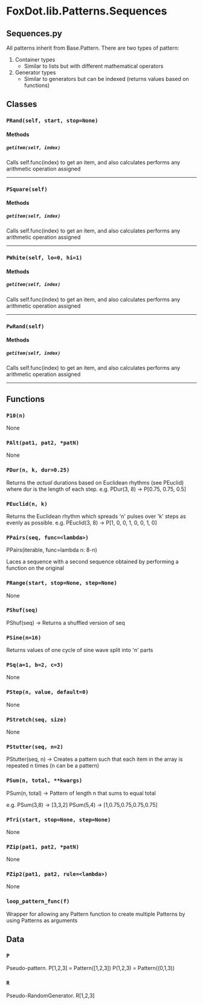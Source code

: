 # FoxDot.lib.Patterns.Sequences

Sequences.py
------------
All patterns inherit from Base.Pattern. There are two types of pattern:

1. Container types
    - Similar to lists but with different mathematical operators
2. Generator types
    - Similar to generators but can be indexed (returns values based on functions)

## Classes

### `PRand(self, start, stop=None)`

#### Methods

##### `getitem(self, index)`

Calls self.func(index) to get an item, and also calculates
performs any arithmetic operation assigned 

---

### `PSquare(self)`

#### Methods

##### `getitem(self, index)`

Calls self.func(index) to get an item, and also calculates
performs any arithmetic operation assigned 

---

### `PWhite(self, lo=0, hi=1)`

#### Methods

##### `getitem(self, index)`

Calls self.func(index) to get an item, and also calculates
performs any arithmetic operation assigned 

---

### `PwRand(self)`

#### Methods

##### `getitem(self, index)`

Calls self.func(index) to get an item, and also calculates
performs any arithmetic operation assigned 

---

## Functions

### `P10(n)`

None

### `PAlt(pat1, pat2, *patN)`

None

### `PDur(n, k, dur=0.25)`

Returns the *actual* durations based on Euclidean rhythms (see PEuclid) where dur
is the length of each step.
e.g. PDur(3, 8) -> P[0.75, 0.75, 0.5] 

### `PEuclid(n, k)`

Returns the Euclidean rhythm which spreads 'n' pulses over 'k' steps as evenly as possible.
e.g. PEuclid(3, 8) -> P[1, 0, 0, 1, 0, 0, 1, 0] 

### `PPairs(seq, func=<lambda>)`

PPairs(iterable, func=lambda n: 8-n)

Laces a sequence with a second sequence obtained
by performing a function on the original 

### `PRange(start, stop=None, step=None)`

None

### `PShuf(seq)`

PShuf(seq) -> Returns a shuffled version of seq

### `PSine(n=16)`

Returns values of one cycle of sine wave split into 'n' parts 

### `PSq(a=1, b=2, c=3)`

None

### `PStep(n, value, default=0)`

None

### `PStretch(seq, size)`

None

### `PStutter(seq, n=2)`

PStutter(seq, n) -> Creates a pattern such that each item in the array is repeated n times (n can be a pattern) 

### `PSum(n, total, **kwargs)`

PSum(n, total) -> Pattern of length n that sums to equal total

e.g. PSum(3,8) -> [3,3,2]
     PSum(5,4) -> [1,0.75,0.75,0.75,0.75]

### `PTri(start, stop=None, step=None)`

None

### `PZip(pat1, pat2, *patN)`

None

### `PZip2(pat1, pat2, rule=<lambda>)`

None

### `loop_pattern_func(f)`

Wrapper for allowing any Pattern function to create
multiple Patterns by using Patterns as arguments 

## Data

### `P`

Pseudo-pattern.
P[1,2,3] = Pattern([1,2,3])
P(1,2,3) = Pattern((0,1,3))

### `R`

Pseudo-RandomGenerator.
R[1,2,3]

